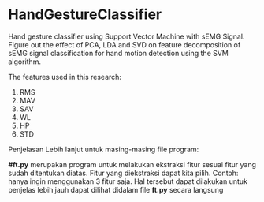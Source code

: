 # HandGestureClassifier
Hand gesture classifier using Support Vector Machine with sEMG Signal.
Figure out the effect of PCA, LDA and SVD on feature decomposition of sEMG signal classification for hand motion detection using the SVM algorithm.

The features used in this research:
1. RMS
2. MAV
3. SAV
4. WL
5. HP
6. STD

Penjelasan Lebih lanjut untuk masing-masing file program:

**#ft.py**
merupakan program untuk melakukan ekstraksi fitur sesuai fitur yang sudah ditentukan diatas. Fitur yang diekstraksi dapat kita pilih. Contoh: hanya ingin menggunakan 3 fitur saja. Hal tersebut dapat dilakukan untuk penjelas lebih jauh dapat dilihat didalam file **ft.py** secara langsung

